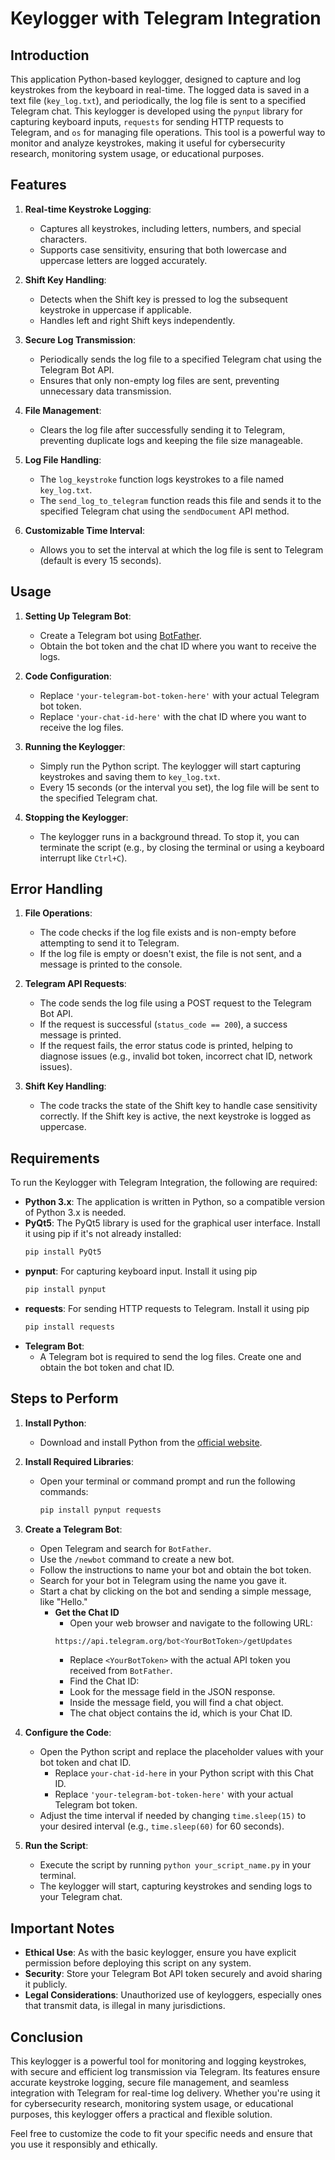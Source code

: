# Keylogger with Telegram Integration

## Introduction

This application Python-based keylogger, designed to capture and log keystrokes from the keyboard in real-time. The logged data is saved in a text file (`key_log.txt`), and periodically, the log file is sent to a specified Telegram chat. This keylogger is developed using the `pynput` library for capturing keyboard inputs, `requests` for sending HTTP requests to Telegram, and `os` for managing file operations. This tool is a powerful way to monitor and analyze keystrokes, making it useful for cybersecurity research, monitoring system usage, or educational purposes.

## Features

1. **Real-time Keystroke Logging**:
   - Captures all keystrokes, including letters, numbers, and special characters.
   - Supports case sensitivity, ensuring that both lowercase and uppercase letters are logged accurately.

2. **Shift Key Handling**:
   - Detects when the Shift key is pressed to log the subsequent keystroke in uppercase if applicable.
   - Handles left and right Shift keys independently.

3. **Secure Log Transmission**:
   - Periodically sends the log file to a specified Telegram chat using the Telegram Bot API.
   - Ensures that only non-empty log files are sent, preventing unnecessary data transmission.

4. **File Management**:
   - Clears the log file after successfully sending it to Telegram, preventing duplicate logs and keeping the file size manageable.

5. **Log File Handling**:
   - The `log_keystroke` function logs keystrokes to a file named `key_log.txt`.
   - The `send_log_to_telegram` function reads this file and sends it to the specified Telegram chat using the `sendDocument` API method.

6. **Customizable Time Interval**:
   - Allows you to set the interval at which the log file is sent to Telegram (default is every 15 seconds).


## Usage

1. **Setting Up Telegram Bot**:
   - Create a Telegram bot using [BotFather](https://core.telegram.org/bots#botfather).
   - Obtain the bot token and the chat ID where you want to receive the logs.
    
2. **Code Configuration**:
   - Replace `'your-telegram-bot-token-here'` with your actual Telegram bot token.
   - Replace `'your-chat-id-here'` with the chat ID where you want to receive the log files.

3. **Running the Keylogger**:
   - Simply run the Python script. The keylogger will start capturing keystrokes and saving them to `key_log.txt`.
   - Every 15 seconds (or the interval you set), the log file will be sent to the specified Telegram chat.

4. **Stopping the Keylogger**:
   - The keylogger runs in a background thread. To stop it, you can terminate the script (e.g., by closing the terminal or using a keyboard interrupt like `Ctrl+C`).


## Error Handling

1. **File Operations**:
   - The code checks if the log file exists and is non-empty before attempting to send it to Telegram.
   - If the log file is empty or doesn't exist, the file is not sent, and a message is printed to the console.

2. **Telegram API Requests**:
   - The code sends the log file using a POST request to the Telegram Bot API.
   - If the request is successful (`status_code == 200`), a success message is printed.
   - If the request fails, the error status code is printed, helping to diagnose issues (e.g., invalid bot token, incorrect chat ID, network issues).

3. **Shift Key Handling**:
   - The code tracks the state of the Shift key to handle case sensitivity correctly. If the Shift key is active, the next keystroke is logged as uppercase.


## Requirements

To run the Keylogger with Telegram Integration, the following are required:

- **Python 3.x**: The application is written in Python, so a compatible version of Python 3.x is needed.
- **PyQt5**: The PyQt5 library is used for the graphical user interface. Install it using pip if it's not already installed: 
  ```bash
  pip install PyQt5
  ```
- **pynput**: For capturing keyboard input. Install it using pip
  ```bash
  pip install pynput
  ```
- **requests**: For sending HTTP requests to Telegram. Install it using pip
  ```bash
  pip install requests
  ```
- **Telegram Bot**:
   - A Telegram bot is required to send the log files. Create one and obtain the bot token and chat ID.


## Steps to Perform

1. **Install Python**:
   - Download and install Python from the [official website](https://www.python.org/).

2. **Install Required Libraries**:
   - Open your terminal or command prompt and run the following commands:
     ```bash
     pip install pynput requests
     ```


3. **Create a Telegram Bot**:
   - Open Telegram and search for `BotFather`.
   - Use the `/newbot` command to create a new bot.
   - Follow the instructions to name your bot and obtain the bot token.
   - Search for your bot in Telegram using the name you gave it.
   - Start a chat by clicking on the bot and sending a simple message, like "Hello."
     - **Get the Chat ID**
       - Open your web browser and navigate to the following URL:
       ```bash
       https://api.telegram.org/bot<YourBotToken>/getUpdates
       ```
       - Replace `<YourBotToken>` with the actual API token you received from `BotFather`.
       - Find the Chat ID:
        - Look for the message field in the JSON response.
        - Inside the message field, you will find a chat object.
        - The chat object contains the id, which is your Chat ID.

4. **Configure the Code**:
   - Open the Python script and replace the placeholder values with your bot token and chat ID.
     - Replace `your-chat-id-here` in your Python script with this Chat ID.
     - Replace `'your-telegram-bot-token-here'` with your actual Telegram bot token.
   - Adjust the time interval if needed by changing `time.sleep(15)` to your desired interval (e.g., `time.sleep(60)` for 60 seconds).

5. **Run the Script**:
   - Execute the script by running `python your_script_name.py` in your terminal.
   - The keylogger will start, capturing keystrokes and sending logs to your Telegram chat.

## Important Notes
  - **Ethical Use**: As with the basic keylogger, ensure you have explicit permission before deploying this script on any system.
  - **Security**: Store your Telegram Bot API token securely and avoid sharing it publicly.
  - **Legal Considerations**: Unauthorized use of keyloggers, especially ones that transmit data, is illegal in many jurisdictions.

## Conclusion

This keylogger is a powerful tool for monitoring and logging keystrokes, with secure and efficient log transmission via Telegram. Its features ensure accurate keystroke logging, secure file management, and seamless integration with Telegram for real-time log delivery. Whether you're using it for cybersecurity research, monitoring system usage, or educational purposes, this keylogger offers a practical and flexible solution.

Feel free to customize the code to fit your specific needs and ensure that you use it responsibly and ethically.
